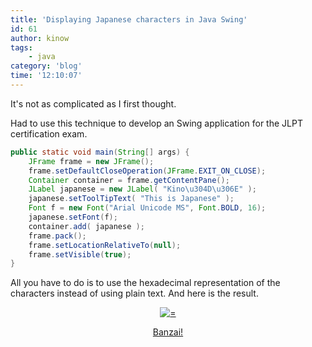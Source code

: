 ```yaml
---
title: 'Displaying Japanese characters in Java Swing'
id: 61
author: kinow
tags: 
    - java
category: 'blog'
time: '12:10:07'
---
```

It's not as complicated as I first thought.

Had to use this technique to develop an Swing application for the JLPT certification exam.

```java
public static void main(String[] args) {
	JFrame frame = new JFrame();
	frame.setDefaultCloseOperation(JFrame.EXIT_ON_CLOSE);
	Container container = frame.getContentPane();
	JLabel japanese = new JLabel( "Kino\u304D\u306E" );
	japanese.setToolTipText( "This is Japanese" );
	Font f = new Font("Arial Unicode MS", Font.BOLD, 16);
	japanese.setFont(f);
	container.add( japanese );
	frame.pack();
	frame.setLocationRelativeTo(null);
	frame.setVisible(true);
}
```

All you have to do is to use the hexadecimal representation of the characters instead of using plain text. And here is the result.

<div class='row'>
<div class="ui container" style='text-align: center;'>
<figure>
<a href="{{assets.kino}}" rel="prettyPhoto" class="thumbnail" title="">
<img class="ui fluid image" src="{{assets.kino}}" alt="=" />


Banzai!
